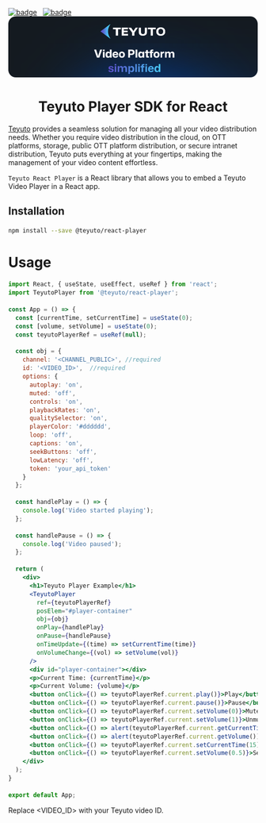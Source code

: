 [![badge](https://img.shields.io/twitter/follow/teyuto?style=social)](https://twitter.com/intent/follow?screen_name=teyuto) &nbsp; [![badge](https://img.shields.io/github/stars/Teyuto/teyuto-player-sdk?style=social)](https://github.com/Teyuto/teyuto-player-sdk)
![](https://github.com/Teyuto/.github/blob/production/assets/img/banner.png)
<h1 align="center">Teyuto Player SDK for React</h1>

[Teyuto](https://teyuto.com) provides a seamless solution for managing all your video distribution needs. Whether you require video distribution in the cloud, on OTT platforms, storage, public OTT platform distribution, or secure intranet distribution, Teyuto puts everything at your fingertips, making the management of your video content effortless.

`Teyuto React Player` is a React library that allows you to embed a Teyuto Video Player in a React app.

## Installation

```bash
npm install --save @teyuto/react-player
```

# Usage
```jsx
import React, { useState, useEffect, useRef } from 'react';
import TeyutoPlayer from '@teyuto/react-player';

const App = () => {
  const [currentTime, setCurrentTime] = useState(0);
  const [volume, setVolume] = useState(0);
  const teyutoPlayerRef = useRef(null);

  const obj = {
    channel: '<CHANNEL_PUBLIC>', //required
    id: '<VIDEO_ID>',  //required
    options: {
      autoplay: 'on',
      muted: 'off',
      controls: 'on',
      playbackRates: 'on',
      qualitySelector: 'on',
      playerColor: '#dddddd',
      loop: 'off',
      captions: 'on',
      seekButtons: 'off',
      lowLatency: 'off',
      token: 'your_api_token'
    }
  };

  const handlePlay = () => {
    console.log('Video started playing');
  };

  const handlePause = () => {
    console.log('Video paused');
  };

  return (
    <div>
      <h1>Teyuto Player Example</h1>
      <TeyutoPlayer
        ref={teyutoPlayerRef}
        posElem="#player-container"
        obj={obj}
        onPlay={handlePlay}
        onPause={handlePause}
        onTimeUpdate={(time) => setCurrentTime(time)}
        onVolumeChange={(vol) => setVolume(vol)}
      />
      <div id="player-container"></div>
      <p>Current Time: {currentTime}</p>
      <p>Current Volume: {volume}</p>
      <button onClick={() => teyutoPlayerRef.current.play()}>Play</button>
      <button onClick={() => teyutoPlayerRef.current.pause()}>Pause</button>
      <button onClick={() => teyutoPlayerRef.current.setVolume(0)}>Mute</button>
      <button onClick={() => teyutoPlayerRef.current.setVolume(1)}>Unmute</button>
      <button onClick={() => alert(teyutoPlayerRef.current.getCurrentTime())}>GetCurrentTime</button>
      <button onClick={() => alert(teyutoPlayerRef.current.getVolume())}>GetVolume</button>
      <button onClick={() => teyutoPlayerRef.current.setCurrentTime(15)}>SetCurrentTime (15 seconds)</button>
      <button onClick={() => teyutoPlayerRef.current.setVolume(0.5)}>SetVolume (0.5)</button>
    </div>
  );
}

export default App;
```

Replace <VIDEO_ID> with your Teyuto video ID.
